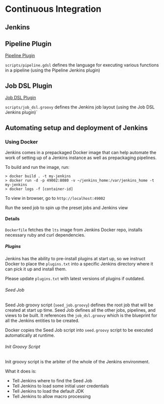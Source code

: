 # Continuous Integration

## Jenkins 

## Pipeline Plugin

[Pipeline Plugin](https://jenkins.io/doc/book/pipeline/)

`scripts/pipeline.gdsl` defines the language for executing various functions in a pipeline 
(using the Pipeline Jenkins plugin)

## Job DSL Plugin

[Job DSL Plugin](https://github.com/jenkinsci/job-dsl-plugin)

`scripts/job_dsl.groovy` defines the Jenkins job layout 
(using the Job DSL Jenkins plugin)`

## Automating setup and deployment of Jenkins

### Using Docker

Jenkins comes in a prepackaged Docker image that can help automate the work of
setting up of a Jenkins instance as well as prepackaging pipelines.

To build and run the image, run:

```
> docker build . -t my-jenkins
> docker run -d -p 49002:8080 -v ~/jenkins_home:/var/jenkins_home -t my-jenkins
> docker logs -f [container-id]
```

To view in browser, go to `http://localhost:49002`

Run the seed job to spin up the preset jobs and Jenkins view

#### Details

`Dockerfile` fetches the `lts` image from Jenkins Docker repo, installs necessary
ruby and curl dependencies.

##### Plugins

Jenkins has the ability to pre-install plugins at start up, so we instruct Docker
to place the `plugins.txt` into a specific Jenkins directory where it can pick it up
and install them.

Please update `plugins.txt` with latest versions of plugins if outdated.

###### Seed Job

Seed Job groovy script (`seed_job.groovy`) defines the root job that will be created at start up time.
Seed Job defines all the other jobs, pipelines, and views to be built. It references
the `job_dsl.groovy` which is the blueprint for all the Jenkins entities to be created.

Docker copies the Seed Job script into `seed.groovy` script to be executed automatically at
runtime.

###### Init Groovy Script

Init groovy script is the arbiter of the whole of the Jenkins environment.

What it does is:
- Tell Jenkins where to find the Seed Job
- Tell Jenkins to load some initial user credentials
- Tell Jenkins to load the default JDK
- Tell Jenkins to allow macro processing